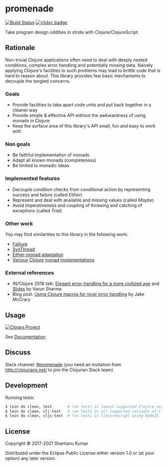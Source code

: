 # promenade

[![Build Status](https://travis-ci.org/kumarshantanu/promenade.svg)](https://travis-ci.org/kumarshantanu/promenade)
[![cljdoc badge](https://cljdoc.org/badge/promenade/promenade)](https://cljdoc.org/d/promenade/promenade)

Take program design oddities in stride with Clojure/ClojureScript.

## Rationale

Non-trivial Clojure applications often need to deal with deeply nested conditions, complex error handling and
potentially missing data. Naively applying Clojure's facilities to such problems may lead to brittle code that
is hard to reason about. This library provides few basic mechanisms to decouple the tangled concerns.

### Goals

- Provide facilities to take apart code units and put back together in a cleaner way
- Provide simple & effective API without the awkwardness of using monads in Clojure
- Keep the surface area of this library's API small, fun and easy to work with

### Non goals

- Be faithful implementation of monads
- Adapt all known monads (completeness)
- Be limited to monadic ideas

### Implemented features

- Decouple condition checks from conditional action by representing success and failure (called _Either_)
- Represent and deal with available and missing values (called _Maybe_)
- Avoid imperativeness and coupling of throwing and catching of exceptions (called _Trial_)

### Other work

You may find similarities to this library in the following work:

- [Failjure](https://github.com/adambard/failjure)
- [SynThread](https://github.com/LonoCloud/synthread)
- [Either-monad adaptation](https://youtu.be/3y7xzH8jB8A?t=1390)
- [Various](https://github.com/funcool/cats) [Clojure](https://github.com/clojure/algo.monads) [monad](http://fluokitten.uncomplicate.org/) [implementations](https://github.com/blancas/morph)

### External references

- IN/Clojure 2018 talk: [Elegant error-handling for a more civilized age](https://www.youtube.com/watch?v=FsyPQG_IuaY) and [Slides](https://speakerdeck.com/varunited/elegant-error-handling-for-a-more-civilized-age) by Varun Sharma
- Blog post: [Using Clojure macros for nicer error handling](https://jakemccrary.com/blog/2018/02/18/using-clojure-macros-for-nicer-error-handling/) by Jake McCrary

## Usage

[![Clojars Project](https://img.shields.io/clojars/v/promenade.svg)](https://clojars.org/promenade)

See [Documentation](doc/intro.md)

## Discuss

Slack channel: [#promenade](https://clojurians.slack.com/messages/CAK3M4A65/) (you need an invitation from
http://clojurians.net/ to join the Clojurian Slack team)

## Development

Running tests:

```bash
$ lein do clean, test       # run tests in lowest supported Clojure version
$ lein do clean, clj-test   # run tests in all supported versions of Clojure
$ lein do clean, cljs-test  # run tests in ClojureScript using NodeJS
```

## License

Copyright © 2017-2021 Shantanu Kumar

Distributed under the Eclipse Public License either version 1.0 or (at
your option) any later version.
